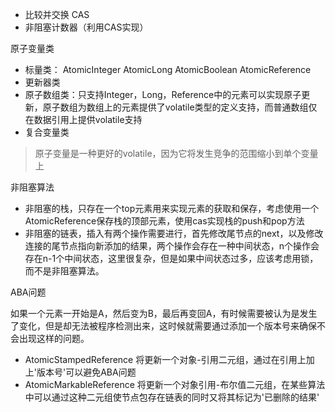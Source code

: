 

- 比较并交换 CAS
- 非阻塞计数器（利用CAS实现）



原子变量类

- 标量类： AtomicInteger AtomicLong AtomicBoolean AtomicReference
- 更新器类
- 原子数组类：只支持Integer，Long，Reference中的元素可以实现原子更新，原子数组为数组上的元素提供了volatile类型的定义支持，而普通数组仅在数据引用上提供volatile支持
- 复合变量类

> 原子变量是一种更好的volatile，因为它将发生竞争的范围缩小到单个变量上



非阻塞算法

- 非阻塞的栈，只存在一个top元素用来实现元素的获取和保存，考虑使用一个AtomicReference保存栈的顶部元素，使用cas实现栈的push和pop方法
- 非阻塞的链表，插入有两个操作需要进行，首先修改尾节点的next，以及修改连接的尾节点指向新添加的结果，两个操作会存在一种中间状态，n个操作会存在n-1个中间状态，这里很复杂，但是如果中间状态过多，应该考虑用锁，而不是非阻塞算法。



ABA问题

如果一个元素一开始是A，然后变为B，最后再变回A，有时候需要被认为是发生了变化，但是却无法被程序检测出来，这时候就需要通过添加一个版本号来确保不会出现这样的问题。

- AtomicStampedReference 将更新一个对象-引用二元组，通过在引用上加上'版本号'可以避免ABA问题
- AtomicMarkableReference 将更新一个对象引用-布尔值二元组，在某些算法中可以通过这种二元组使节点包存在链表的同时又将其标记为'已删除的结果'